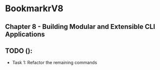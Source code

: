 # BookmarkrV8

## Chapter 8 - Building Modular and Extensible CLI Applications

## TODO ():

- Task 1: Refactor the remaining commands
